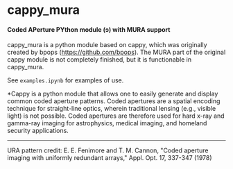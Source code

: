 # cappy_mura
#### Coded APerture PYthon module (ɔ) with MURA support

cappy_mura is a python module based on cappy, which was originally created by bpops (https://github.com/bpops). The MURA part of the original cappy module is not completely finished, but it is functionable in cappy_mura.

See `examples.ipynb` for examples of use.

*Cappy is a python module that allows one to easily generate and display common coded aperture patterns. Coded apertures are a spatial encoding technique for straight-line optics, wherein traditional lensing (e.g., visible light) is not possible. Coded apertures are therefore used for hard x-ray and gamma-ray imaging for astrophysics, medical imaging, and homeland security applications.

---

URA pattern credit: E. E. Fenimore and T. M. Cannon, "Coded aperture imaging with uniformly redundant arrays," Appl. Opt. 17, 337-347 (1978)
